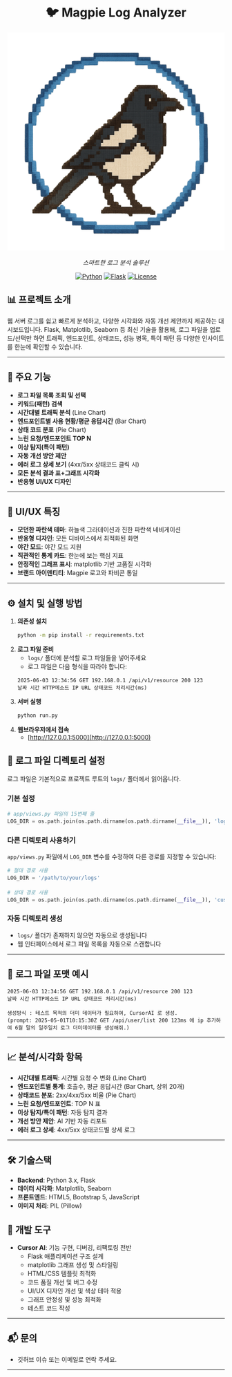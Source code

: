 <div align="center">

# 🐦 Magpie Log Analyzer

![Magpie Logo](resources/magpie.png)

*스마트한 로그 분석 솔루션*

[![Python](https://img.shields.io/badge/Python-3.7+-blue.svg)](https://www.python.org/downloads/)
[![Flask](https://img.shields.io/badge/Flask-2.3+-green.svg)](https://flask.palletsprojects.com/)
[![License](https://img.shields.io/badge/License-MIT-yellow.svg)](LICENSE)

</div>



## 📊 프로젝트 소개

웹 서버 로그를 쉽고 빠르게 분석하고, 다양한 시각화와 자동 개선 제안까지 제공하는 대시보드입니다. Flask, Matplotlib, Seaborn 등 최신 기술을 활용해, 로그 파일을 업로드/선택만 하면 트래픽, 엔드포인트, 상태코드, 성능 병목, 특이 패턴 등 다양한 인사이트를 한눈에 확인할 수 있습니다.

---

## 🚀 주요 기능
- **로그 파일 목록 조회 및 선택**
- **키워드(패턴) 검색**
- **시간대별 트래픽 분석** (Line Chart)
- **엔드포인트별 사용 현황/평균 응답시간** (Bar Chart)
- **상태 코드 분포** (Pie Chart)
- **느린 요청/엔드포인트 TOP N**
- **이상 탐지(특이 패턴)**
- **자동 개선 방안 제안**
- **에러 로그 상세 보기** (4xx/5xx 상태코드 클릭 시)
- **모든 분석 결과 표+그래프 시각화**
- **반응형 UI/UX 디자인**

---

## 🎨 UI/UX 특징
- **모던한 파란색 테마**: 하늘색 그라데이션과 진한 파란색 네비게이션
- **반응형 디자인**: 모든 디바이스에서 최적화된 화면
- **야간 모드**: 야간 모드 지원
- **직관적인 통계 카드**: 한눈에 보는 핵심 지표
- **안정적인 그래프 표시**: matplotlib 기반 고품질 시각화
- **브랜드 아이덴티티**: Magpie 로고와 파비콘 통일

---

## ⚙️ 설치 및 실행 방법

1. **의존성 설치**
   ```bash
   python -m pip install -r requirements.txt
   ```
2. **로그 파일 준비**
   - `logs/` 폴더에 분석할 로그 파일들을 넣어주세요
   - 로그 파일은 다음 형식을 따라야 합니다:
   ```
   2025-06-03 12:34:56 GET 192.168.0.1 /api/v1/resource 200 123
   날짜 시간 HTTP메소드 IP URL 상태코드 처리시간(ms)
   ```
3. **서버 실행**
   ```bash
   python run.py
   ```
4. **웹브라우저에서 접속**
   - [http://127.0.0.1:5000](http://127.0.0.1:5000)

## 📁 로그 파일 디렉토리 설정

로그 파일은 기본적으로 프로젝트 루트의 `logs/` 폴더에서 읽어옵니다.

### 기본 설정
```python
# app/views.py 파일의 15번째 줄
LOG_DIR = os.path.join(os.path.dirname(os.path.dirname(__file__)), 'logs')
```

### 다른 디렉토리 사용하기
`app/views.py` 파일에서 `LOG_DIR` 변수를 수정하여 다른 경로를 지정할 수 있습니다:

```python
# 절대 경로 사용
LOG_DIR = '/path/to/your/logs'

# 상대 경로 사용
LOG_DIR = os.path.join(os.path.dirname(os.path.dirname(__file__)), 'custom_logs')
```

### 자동 디렉토리 생성
- `logs/` 폴더가 존재하지 않으면 자동으로 생성됩니다
- 웹 인터페이스에서 로그 파일 목록을 자동으로 스캔합니다

---

## 📝 로그 파일 포맷 예시

```
2025-06-03 12:34:56 GET 192.168.0.1 /api/v1/resource 200 123
날짜 시간 HTTP메소드 IP URL 상태코드 처리시간(ms)

생성방식 : 테스트 목적의 더미 데이터가 필요하여, CursorAI 로 생성.
(prompt: 2025-05-01T10:15:30Z GET /api/user/list 200 123ms 에 ip 추가하여 6월 말의 일주일치 로그 더미데이터를 생성해줘.)
```

---

## 📈 분석/시각화 항목
- **시간대별 트래픽**: 시간별 요청 수 변화 (Line Chart)
- **엔드포인트별 통계**: 호출수, 평균 응답시간 (Bar Chart, 상위 20개)
- **상태코드 분포**: 2xx/4xx/5xx 비율 (Pie Chart)
- **느린 요청/엔드포인트**: TOP N 표
- **이상 탐지/특이 패턴**: 자동 탐지 결과
- **개선 방안 제안**: AI 기반 자동 리포트
- **에러 로그 상세**: 4xx/5xx 상태코드별 상세 로그

---

## 🛠️ 기술스택
- **Backend**: Python 3.x, Flask
- **데이터 시각화**: Matplotlib, Seaborn
- **프론트엔드**: HTML5, Bootstrap 5, JavaScript
- **이미지 처리**: PIL (Pillow)

## 🤖 개발 도구
- **Cursor AI**: 기능 구현, 디버깅, 리팩토링 전반
  - Flask 애플리케이션 구조 설계
  - matplotlib 그래프 생성 및 스타일링
  - HTML/CSS 템플릿 최적화
  - 코드 품질 개선 및 버그 수정
  - UI/UX 디자인 개선 및 색상 테마 적용
  - 그래프 안정성 및 성능 최적화
  - 테스트 코드 작성

---

## 📬 문의
- 깃허브 이슈 또는 이메일로 연락 주세요.

---

